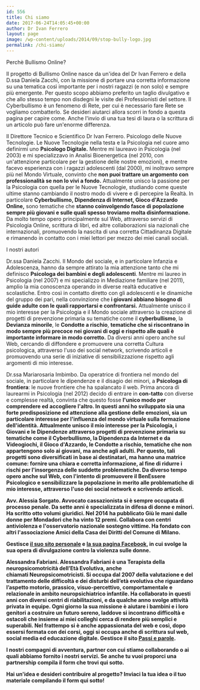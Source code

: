 ```yaml
---
id: 556
title: Chi siamo
date: 2017-06-24T14:05:45+00:00
author: Dr Ivan Ferrero
layout: page
image: /wp-content/uploads/2014/09/stop-bully-logo.jpg
permalink: /chi-siamo/
---
```


Perchè Bullismo Online?

Il progetto di Bullismo Online nasce da un'idea del Dr Ivan Ferrero e della D.ssa Daniela Zacchi, con la missione di portare una corretta informazione su una tematica così importante per i nostri ragazzi (e non solo) e sempre più emergente.
Per questo scopo abbiamo preferito un taglio divulgativo e che allo stesso tempo non disdegni le visite dei Professionisti del settore.
Il Cyberbullismo è un fenomeno di Rete, per cui è necessario fare Rete se vogliamo combatterlo.
Se desideri aiutarci allora scorri in fondo a questa pagina per capire come.
Anche l'invio di una tua tesi di laura o la scrittura di un articolo può fare un'enorme differenza.

Il Direttore Tecnico e Scientifico Dr Ivan Ferrero.
Psicologo delle Nuove Tecnologie.
Le Nuove Tecnologie nella testa e la Psicologia nel cuore amo definirmi uno <strong>Psicologo Digitale.</strong>
Mentre mi laureavo in Psicologia (nel 2003) e mi specializzavo in Analisi Bioenergetica (nel 2010, con un'attenzione particolare per la gestione delle nostre emozioni), e mentre facevo esperienza con i ragazzi adolescenti (dal 2000), mi inoltravo sempre più nel Mondo Virtuale, convinto che <strong>non puoi trattare un argomento con professionalità se non lo vivi a fondo.</strong>
Attualmente unisco la passione per la Psicologia con quella per le Nuove Tecnologie, studiando come queste ultime stanno cambiando il nostro modo di vivere e di percepire la Realtà.
In particolare <strong>Cyberbullismo, Dipendenza di Internet, Gioco d'Azzardo Online,</strong> sono tematiche che <strong>stanno coinvolgendo fasce di popolazione sempre più giovani e sulle quali spesso troviamo molta disinformazione.</strong>
Da molto tempo opero principalmente sul Web, attraverso servizi di Psicologia Online, scrittura di libri, ed altre collaborazioni sia nazionali che internazionali, promuovendo la nascita di una corretta Cittadinanza Digitale e rimanendo in contatto con i miei lettori per mezzo dei miei canali sociali.

I nostri autori

Dr.ssa Daniela Zacchi.
Il Mondo del sociale, e in particolare Infanzia e Adolescenza, hanno da sempre attirato la mia attenzione tanto che mi definisco <strong>Psicologa dei bambini e degli adolescenti</strong>.
Mentre mi laureo in Psicologia (nel 2007) e mi specializzo in Mediazione familiare (nel 2011), amplio la mia conoscenza operando in diverse realtà educative e scolastiche. Entro così in contatto diretto con gli adolescenti e le dinamiche del gruppo dei pari, nella convinzione che<strong> i giovani abbiano bisogno di guide adulte con le quali rapportarsi e confrontarsi.</strong>
Attualmente unisco il mio interesse per la Psicologia e il Mondo sociale attraverso la creazione di progetti di prevenzione primaria su tematiche come il <strong>cyberbullismo</strong>, la <strong>Devianza minorile</strong>, le <strong>Condotte a rischio</strong>, <strong>tematiche che si riscontrano in modo sempre più precoce nei giovani di oggi e rispetto alle quali è importante informare in modo corretto.</strong>
Da diversi anni opero anche sul Web, cercando di diffondere e promuovere una corretta Cultura psicologica, attraverso l'uso dei social network, scrivendo articoli e promuovendo una serie di iniziative di sensibilizzazione rispetto agli argomenti di mio interesse.

Dr.ssa Mariarosaria Imbimbo.
Da operatrice di frontiera nel mondo del sociale, in particolare le dipendenze e il disagio dei minori, a <strong>Psicologa di frontiera</strong>: le nuove frontiere che ha spalancato il web.
Prima ancora di laurearmi in Psicologia (nel 2012) decido di entrare in <strong>con-tatto</strong> con diverse e complesse realtà, convinta che questo fosse <strong>l'unico modo per comprendere ed accogliere l'altro.
In questi anni ho sviluppato sia una forte predisposizione ed attenzione alla gestione delle emozioni, sia un particolare interesse per l'influenza del mondo virtuale sulla formazione dell'identità.
Attualmente unisco il mio interesse per la Psicologia, i Giovani e le Dipendenze attraverso progetti di prevenzione primaria su tematiche come il <strong>Cyberbullismo</strong>, la <strong>Dipendenza da Internet</strong> e da <strong>Videogiochi</strong>, il <strong>Gioco d'Azzardo</strong>, le <strong>Condotte a rischio</strong>, tematiche che non appartengono solo ai giovani, ma anche agli adulti.
Per questo, tali progetti sono diversificati in base ai destinatari, ma hanno una matrice comune: fornire una chiara e corretta informazione, al fine di ridurre i rischi per l'insorgenza delle suddette problematiche.
Da diverso tempo opero anche sul Web, con l'intento di promuovere il BenEssere Psicologico e sensibilizzare la popolazione in merito alle problematiche di mio interesse, attraverso l'uso dei social network e scrivendo articoli.

Avv. Alessia Sorgato.
Avvocato cassazionista si è sempre occupata di processo penale.
Da sette anni è specializzata in difesa di donne e minori.
Ha scritto otto volumi giuridici.
Nel 2014 ha pubblicato Giù le mani dalle donne per Mondadori che ha vinto 12 premi.
Collabora con centri antiviolenza e l'osservatorio nazionale sostegno vittime.
Ha fondato con altri l'associazione Amici della Casa dei Diritti del Comune di Milano.

Gestisce <a href="http://sorgato.it" target="_blank" rel="nofollow noopener noreferrer">il suo sito personale</a> e <a href="https://www.facebook.com/Donnecheimparanoadifendersi/" target="_blank" rel="nofollow noopener noreferrer">la sua pagina Facebook</a>, in cui svolge la sua opera di divulgazione contro la violenza sulle donne.

Alessandra Fabriani.
Alessandra Fabriani è una <strong>Terapista della neuropsicomotricità dell’Età Evolutiva</strong>, anche chiamati Neuropsicomotricisti.
Si occupa dal 2007 della <strong>valutazione e del trattamento delle difficoltà e dei disturbi dell’età evolutiva</strong> che riguardano l’aspetto motorio, prassico, visuo-percettivo, comportamentale e relazionale in ambito neuropsichiatrico infantile.
Ha collaborato in questi anni con diversi centri di riabilitazioni, e da qualche anno svolge attività privata in equipe.
Ogni giorno la sua missione è aiutare i bambini e i loro genitori a <strong>costruire un futuro sereno</strong>, laddove si incontrano difficoltà e ostacoli che insieme ai miei colleghi cerca di rendere più semplici e superabili.
Nel frattempo si è anche appassionata del web e così, dopo essersi formata con dei corsi, oggi si occupa anche di scrittura sul web, social media ed educazione digitale.
Gestisce il sito <a href="http://www.passieparole.it/" target="_blank" rel="nofollow noopener">Passi e parole</a>.

I nostri compagni di avventura, partner con cui stiamo collaborando o ai quali abbiamo fornito i nostri servizi. Se anche tu vuoi proporci una partnership compila il form che trovi qui sotto.

Hai un'idea e desideri contribuire al progetto?
Inviaci la tua idea o il tuo materiale compilando il form qui sotto!
